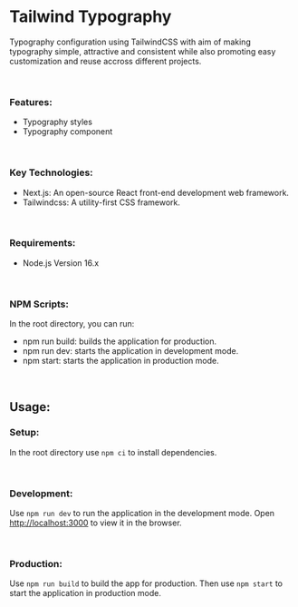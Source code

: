 # Tailwind Typography

Typography configuration using TailwindCSS with aim of making typography simple, attractive and consistent while also promoting easy customization and reuse accross different projects.

<br/>

### Features:

- Typography styles
- Typography component

<br />

### Key Technologies:

- Next.js: An open-source React front-end development web framework.
- Tailwindcss: A utility-first CSS framework.

<br/>

### Requirements:

- Node.js Version 16.x

<br/>

### NPM Scripts:

In the root directory, you can run:

- npm run build: builds the application for production.
- npm run dev: starts the application in development mode.
- npm start: starts the application in production mode.

<br/>

## Usage:

### Setup:

In the root directory use `npm ci` to install dependencies.

<br/>

### Development:

Use `npm run dev` to run the application in the development mode. Open [http://localhost:3000](http://localhost:3000) to view it in the browser.

<br/>

### Production:

Use `npm run build` to build the app for production. Then use `npm start` to start the application in production mode.
